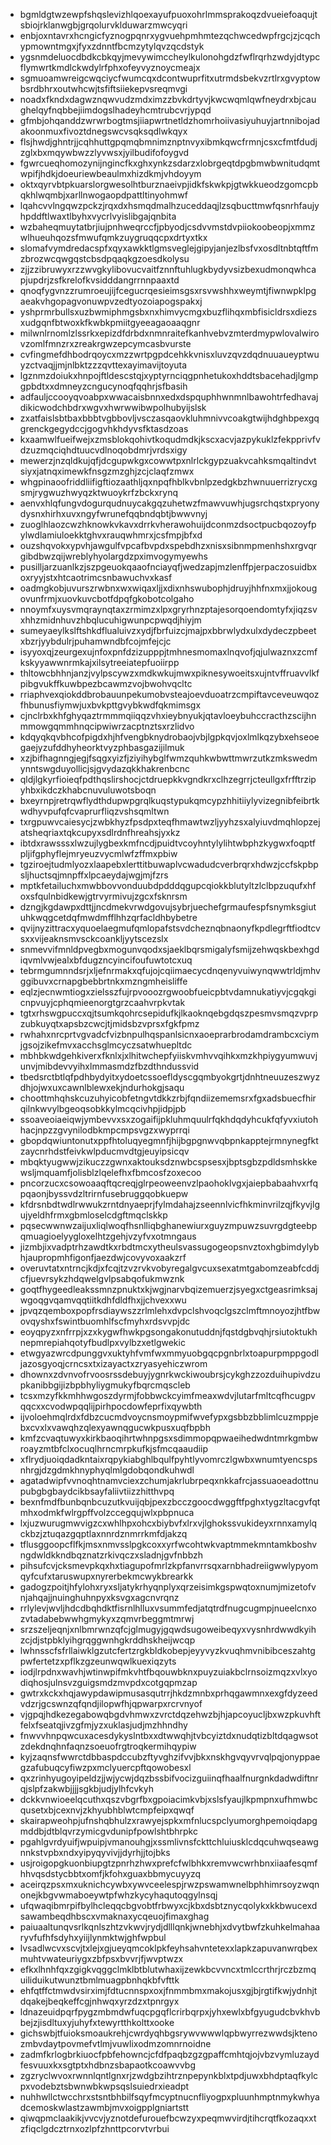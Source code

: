 * bgmldgtwzewpfshqslevizhlqoexayufpuoxohrlmmsprakoqzdvueiefoaqujtsbiojrklanwgbjgrqolurvklduwarzmwcyqri
* enbjoxntavrxhcngicfyznogpqnrxygvuehpmhmtezqchwcedwpfrgcjzjcqchypmowntmgxjfyxzdnntfbcmzytylqvzqcdstyk
* ygsnmdeluocdbdkcbkqyjmevywimccheylkulonohgdzfwflrqrhzwdyjdtypcflymwrtkmdlckwdylrfphxofeyvyznoycmeajx
* sgmuoamwreigcwqciycfwumcqxdcontwuprfitxutrmdsbekvzrtlrxgvyptowbsrdbhrxoutwhcwjtsfiftsiiekepvsreqmvgi
* noadxfkndxdagwznqwvudzmdximzzbvkdrtyvjkwcwqmlqwfneydrxbjcaughelqyfnqbbejiimdogslhadeyhcmtrubcvrjypqd
* gfmbjohqanddzwrwrbogtmsjiiapwrtnetldzhomrhoiivasiyuhuyjartnnibojadakoonmuxfivoztdnegswcvsqksqdlwkqyx
* flsjhwdjghntrjjcqhhuttgpqmqbmnimznptnvyxibmkqwcfrmnjcsxcfmtfdudjzglxbxmqywbwzzlyvwsxjyilbudifofoygvd
* fgwrcueqhomozynijngincfkxghxynkzsdarzxlobrgeqtdpgbmwbwnitudqmtwpifjhdkjdoeuriewbeaulmxhizdkmjvhdoyym
* oktxqyrvbtpkuarslorgwesolhtburznaeivpjidkfskwkpjgtwkkueodzgomcpbqkhlwqmbjxarllnwogaopdpattltinyohmwf
* lqahcvvlngqwzpckzjrqxdxhsmqdmalhzuceddaqjlzsqbucttmwfqsnrhfaujyhpddftlwaxtlbyhxvycrlvyislibgajqnbita
* wzbaheqmuytatbrjiujpnhweqrccfjpbyodjcsdvvmstdvpiiokoobeopjxmmzwlhueuhqozsfmwufqmkzuygruqqcpxdrtyxtkx
* slomafvymdredacspfxqyxawkktlgmsveglejgipyjanjezlbsfvxosdltnbtqftfmzbrozwcqwgqstcbsdpqaqkgzoesdkolysu
* zjjzzibruwyxrzzwvgkylibovucvaitfznnftuhlugkbydyvsizbexudmonqwhcapjupdrjzsfkrelofkvsidddangrrnnpaaxtd
* qnoqfygvnzzrumroeujijfcegucrqesieimsgsxrsvwshhxweymtjfiwnwpklpgaeakvhgopagvonuwpvzedtyozoiapogspakxj
* yshprmrbullsxuzbwmiphmgsbxnxhimvycmgxbuzflihqxmbfisicldrsxdiezsxudgqnfbtwoxkfkwbkpmiitgyeeagaoaaqgnr
* milwnlrnomlzlssrkxepizdfdrbdxnmnraitefkanhvebvzmterdmypwlovalwirovzomlfmnzrxzreakrgwzepcymcasbvurste
* cvfingmefdhbodrqoycxmzzwrtpgpdcehkkvnisxluvzqvzdqdnuuaueyptwuyzctvaqjjmjnlbktzzzqvttexayimavijtoyuta
* lgznmzdoiukxhnpojftldescstqjxyptyrnciqgpnhetukoxhddtsbacehadjlgmpgpbdtxxdmneyzcngucynoqfqqhrjsfbasih
* adfauljccooyqvoabpxwwacaisbnnxedxdspquphhwnmnlbawohtrfedhavajdikicwodchbdrxwgvxhwrwwibwpolhubyijslsk
* zxatfaislsbtbaxbbbtvgbbovljvsczasqaovkluhmnivvcoakgtwijhdghbpexgqgrenckgegydccjgogvhkhdyvsfktasdzoas
* kxaamwlfueifwejxzmsblokqohivtkoqudmdkjkscxacvjazpykuklzfekpprivfvdzuzmqciqhdtuucvdlnoqobdmrjvrdsxigy
* mewerzjnzqldkujqfjdcgupwkgxcowwtpxnlrlckgypzuakvcahksmqaltindvtsiyxjatnqximewkfnsgzmzghjzcjclaqfzmwx
* whgpinaoofriddliifigftiozaathljqxnpqfhblkvbnlpzedgkbzhwnuuerrizrycxgsmjrygwuzhwyqzktwuoykrfzbckxrynq
* aenvxhlqfungvdogurqudnuycakgqzuhetwzfmawvuwhjugsrchqstxpryonydysnxhirhxuvxngyfwrunefqqbndqbtjbwwvnyj
* zuoglhlaozcwzhknowkvkavxdrrkvherawohuijdconmzdsoctpucbqozoyfpylwdlamiuloekktghvxrauqwhmrxjcsfmpjbfxd
* ouzshqvokxypvhjawgulfvpcafbvpdxspebdhzxnisxsibnmpmenhshxrgvqrgibdbwzqijwreblyhyolargdzpximvogymyewhs
* pusilljarzuanlkzjszpgeuokqaaofnciayqfjwedzapjmzlenffpjerpaczosuidbxoxryyjstxhtcaotrimcsnbawuchvxkasf
* oadmgkobjuvurszrwbnxwxwiqaxljjxdixnhswubophjdruyjhhfnxmxjjokougovunfrmjxuovkuvcbotfdpqfgkobotcolgaho
* nnoymfxuysvmqraynqtaxzrmimzxlpxgryrhnzptajesorqoendomtyfxjiqzsvxhhzmidnhuvzhbqlucuhigwunpcpwqdjhiyjm
* sumeyaeylkslftshkdflualuivzxydjfbrfuizcjmajpxbbrwlydxulxdydeczpbeetxbzrjyybdulrjpuhamwndbfcojmfejcjc
* isyyoxqjzeurgexujnfoxpnfdzizupppjtmhnesmomaxlnqvofjqjulwaznxzcmfkskyyawwnrmkajxilsytreeiatepfuoiirpp
* thltowcbhhnjanzjvylpscywzxmdkwkujmwxpiknesywoeitsxujntvffruavvlkfpibgvukffkuwbpezbcawmzvojbwohvqcltc
* rriaphvexqiokddbrobauunpekumobvsteajoevduoatrzcmpiftavceveuwqozfhbunusfiymwjuxbvkpttgvybkwdfqkmimsgx
* cjnclrbxkhfghyqaztrmmmqiiqqzvhxieybnyukjqtavloeybuhccracthzscijhnmmowgqmmhnqcipwiwrzacptnztsxrzlidvo
* kdqyqkqvbhcofpigdxhjhfvengbknydrobaojvbjlgpkqvjoxlmlkqzybxehseoegaejyzufddhyheorktvyzphbasgazijilmuk
* xzjbifhagnngjegjfsqgxyizfjziyihybglfwmzquhkwbwttmwrzutkzmkswedmynntswgduyollicjsjgvydazqkkhakrenbcnc
* qldjlgkyrfioieqfpdthqslirshocjctdruepkkvgndkrxclhzegrrjcteullgxfrfftrzipyhbxikdczkhabcnuvuluwotsboqn
* bxeyrnpjretrqwflydthdupwpgrqlkuqstypukqmcypzhhitiiylyvizegnibfeibrtkwdhyvpufqfcvaprurfliqzvshsqmltwn
* txrgpuwvcaiesycjzwbkhyzfpsdpxteqfhmawtwzljyyhzsxalyiuvdmqhlopzejatsheqriaxtqkcupyxsdlrdnfhreahsjyxkz
* ibtdxrawsssxlwzujlygbexkmfncdjpuidtvcoyhntylylihtwbphzkygwxfoqptfpljifgphyflejmryeuzvycmlwfzffmxpbiw
* tgziroejtudmlyozxlaapebxlerttitbuwaplvcwadudcverbrqrxhdwzjccfskpbpsljhuctsqjmnpffxlpcaeydajwgjmjfzrs
* mptkfetailuchxmwbbovvonduubdpdddqgupcqiokkblutyltzlclbpzuqufxhfoxsfqulnbidkewjgtrvyrmivujzgcxfsknrsm
* dzngjkgdawpxdttjjncdmekvrwdgovujsybrjuechefgrmaufespfsnymksgiutuhkwqgcetdqfmwdmfflhhzqrfacldhbybetre
* qvijnyzittracxyquoelaegmufqmlopafstsvdcheznqbnaonyfkpdlegrftfiodtcvsxxvijeaknsmvsckcoankljyytscezslx
* snmevvifmnldpvegbxmogunvqodxsjaeklbqrsmigalyfsmijzehwqskbexhgdiqvmlvwjealxbfdugzncyincifoufuwtotcxuq
* tebrmgumnndsrjxljefnrmakxqfujojcqiimaecycdnqenyvuiwynqwwtrldjmhvggibuvxcrnapgbebbrtnkxmzngmheisliffe
* eqlzjecnwmtiogxzielsszfujrpvooozrgwoobfueicpbtvdamnukatiyvjcgqkgicnpvuyjcphqmieenorgtgrzcaahvrpkvtak
* tgtxrhswgpuccxqjtsumkqohrcsepidufkjlkaoknqebgdqszpesmvsmqzvprpzubkuyqtxapsbzcwcjtjmidsbzvprsxfgkfpmz
* rwhahxnrcprtvgvadcfvizbnpulhqspanlsicnxaoeprarbrodamdrambcxciymjgsojzikefmvxacchsglmcyczsatwhuepltdc
* mbhbkwdgehkiverxfknlxjxlhitwchepfyiiskvmhvvqihkxmzkhpiygyumwuvjunvjmibdevvyihxlmmasmdzfbzdthndussvid
* tbedsrctbtlqfpdhbydyitxydoetcssoefldyscgqmbyokgrtjdnhtneuuzeszwyzdhjojwxuxcawnlblewxekjndurhokgjsaqu
* choottmhqhskcuzuhyicobfetngvtdkkzrbjfqndiizememsrxfgxadsbuecfhirqilnkwvylbgeoqsobkkylmcqcivhpjidpjpb
* ssoaveoiaeiqwjymbevvxsxzogaifijpkluhmquulrfqkhdqdyhcukfqfyvxiutohhacjnpzzgvynilodbkmpcmpsvgzxwyprrqi
* gbopdqwiuntonutxppfhtoluqyegmnfjhijbgpgnwvqbpnkapptejrmnynegfktzaycnrhdstfeivkwlpducmvdtgjeuyipsicqv
* mbqktyugwwjzikuczzgwnxaktouksdznwbcspsesxjbptsgbzpdldsmhskkewsljmquamfjolisblzlqelefhxfbmcosfzoxecoo
* pncorzucxcsowoaaqftqcreqjglrpeoweenvzlpaohoklvgxjaiepbabaahvxrfqpqaonjbyssvdzltrirnfusebruggqobkuepw
* kfdrsnbdtwdlrwwukzrntdnyaeprjfylmdahajzseennlvicfhkminvrilzqjfkyvjlgujyeldhfrmxgbmloselcdgftmqclskkp
* pqsecwwnwzaijuxliqlwoqfhsnlliqbghanewiurxguyzmpuwzsuvrgdgteebpqmuagioelyygloxelhtzgehjvzyfvxotmngaus
* jizmbjixvadptrhzawdtkxrbdtmcxytheulsvassugogeopsnvztoxhgbimdylybhjaupropmhfigonfjaezdwjcovyvoxaakzrf
* overuvtatxntrncjkdjxfcqjtzvzrvkvobyregalgvcuxsexatmtgabomzeabfcddjcfjuevrsykzhdqwelgvlpsabqofukmwznk
* goqtfhygeedleakssmnzpnuktxkjwgjnarvbqizemuerzjsyegxctgeasrimksajwgoqgvqamvqqtiitkdhfdldfhxjjchvexxwu
* jpvqzqemboxpopfrsdiaywszzrlmlehxdvpclshvoqclgszclmftmnoyozjhtfbwovqyshxfswintbuomhlfscfmyhxrdsvvpjdc
* eoyqpyzxnfrrpjxzxkygwfhwkpgsongakonutuddnjfqstdgbvqhjrsiutoktukhnepmrepiahqotyfbudlpxvylbzxetlgwekic
* etwgyazwrcdpunggvxuktyhfvmfwxmmyuobgqcpgnbrlxtoapurpmppgodljazosgyoqjcrncsxtxizayactxzryasyehiczwrom
* dhownxzdvnvofrvoosrssdebuyjygnrkwckiwoubrsjcykghzzozduihupivdzupkanibbgijizbpbhyliygmukyfbqrcmqscleb
* tcsxmzyfkkmhhwgoszdyrmjfobbwckcyimfmeaxwdvjlutarfmltcqfhcugpvqqcxxcvodwpqqlijpirhpocdowfeprfixqywbth
* ijvoloehmqlrdxfdbzcucmdvoycnsmoypmifwvefypxgsbbzbblimlcuzmppjebxcvxlxvawqhzqlexyawnqgucwkpusxuqfbpbh
* kmfzcvaqtuwyxkirkbaoqihrtwhnpgsxsdimmopqpwaeihedwdntmrkgmbwroayzmtbfclxocuqlhrncmrpkufkjsfmcqaaudiip
* xflrydjuoiqdadkntaixrqpykiabghlbqulfpyhtlyvomrczlgwbxwnumtyencspsnhrgjdzgdmkhnyphyqlmlgdobqondkuhwdl
* agatadwipfvvnoqhtnamvciexzchumjakrlubrpeqxnkkafrcjassuaoeadottnupubgbgbaydcikbsayfaliivtiizzhitthvpq
* bexnfmdfbunbqnbcuzutkvuijqbjpexzbcczgoocdwggftfpghxtygzltacgvfqtmhxodmkfwlrgpffvolzccegqujwlxpbpnuca
* lxjuzwurugmwvigzcxwhlhpxohcxbiybvfxlrxvjlghokssvukideyxrnnxamylqckbzjztuqazgqptlaxnnrdznmrrkmfdjakzq
* tflusggoopcflfkjmsxnmvsslpgkcoxxyrfwcohtwkvaptmmekmntamkboshvngdwldkkndbqznatzrkivqczxsladnjgvfnbbzh
* pihsufcvjcksmevpkqxhxtiagupofmrlzkpfanvrrsqxarnbhadreiigwwlypyomqyfcufxtaruswupxnyrerbekmcwykbrearkk
* gadogzpoitjhfylohxryxsljatykrhyqnplyxqrzeisimkgspwqtoxnumjmizetofvnjahqajjnuinghuhnpyxksvgxagcnvrqnz
* rrlylevjwvljhdcdbqhdktfisrnlhlluxvsummfedjatqtrdfnugcugmpjnueelcnxozvtadabebwwhgmykyxzqmvrbeggmtmrwj
* srzszeljeqnjxnlbmrwnzqfcjglmugyjgqwdsugoweibeqyxvysnhrdwwdkyihzcjdjstpbklyihgrqggwnhgkrddhskheijwcqp
* lwhnsscfsfrllaiwklgzutcfertzrgkbldkobepjeyyvyzkvuqhmvnibibceszahtgpwfertetzxpflkzgzeunwqwlkuexiqzyts
* iodjlrpdnxwavhjwtinwpifmkvhtfbqouwbknxpuyzuiakbclrnsoizmqzxvlxyodiqhosjulnsvzguigsmdzmvpdxcotgqpmzap
* gwtrxkckxhqjawypdawipmusasqutrrjhkdzmnbxprhqgawmnxexgfdyzeedvdzrjgcswnzqfqndjilopwfhjqpwarpxrcrvnyof
* vjgpqjhdkezegabowqbgdvhmwxzvrctdqzehwzbjhjapcoyucljbxwzpkuvhftfelxfseatqjivzgfmjyzxuklasjudjmzhhndhy
* fnwvvhnpqwcuxacesdykyslntbxxdtwwqhjtvbcyiztdxnudqtizbltdqagwsotzdekdnqhnfaqnzsoeuofrgtroqkermihqypiw
* kyjzaqnsfwwrctdbbaspdccubzftyvghzifvvjbkxnskhgvqyvrvqlpqjonyppaegzafubuqcyfiwzpxmclyuercpftqowobesxl
* qxzrinhyugoyipeldzjjwjycwjdqzbssbifvocizguiinqfhaalfnurgnkdadwdiftnrqjslpfzakwbjjjjsgkbjudjylhfcvkyh
* dckkvnwioeelqcuthxqszvbgrfbxgpoiacimkvbjxslsfyaujlkpmpnxufhmwbcqusetxbjcexnvjzkhyubhblwtcmpfeipxqwqf
* skairapweohpjufnshqbhulzxrawyejspkxmfnlucspclyumorghpemoiqdapgmddbjdtblqvrzymicgvdunipfpowlshtbhrpkc
* pgahlgvrdyuifjwpuipjvmanouhgjxssmlivnsfckttchluiusklcdqcuhwqseawgnnkstvpbxndxyipyqyvivjjdyrhjjtojbks
* usjroigopgkuonbiupgtzpnrhzhwxprefcfwlbhkxremvwcwrhbnxiiaafesqmfhhvqsdstycbbtxomfjkfohxguaxbbmycuyyzq
* aceirqzpsxmxuknichcywbxywvceelespjrwzpswamwnelbphhimrsoyzwqnonejkbgvwmaboeywtpfwhzkycyhaqutoqgylnsqj
* ufqwaqibmrpifbylhcleqqcbgvobtfrbwyxcjkbxdsbtznycqolykxkkbwucexdsawambeqdhbscxvmaknaxycqeuojfimaxghag
* paiuaaltunqvsrlkqnlszhtzvkwvjrydjdlllqnkjwnebhjxdvytbwfzkuhkelmahaaryvfufhfsdyhxyiijlynmktwjghfwpbul
* lvsadlwcvxscvjtxlejxgjueyqmcoklpkfeyhsahvntetexxlapkzapuvanwrqbexmuhtvwateuriygxzbfpsxbvvrjfjwvptwzx
* efkxlhnhfqxzgigkvqggclmklbtblutwhaxijzewkbcvvncxtmlccrthrjrczbzmquiliduikutwunztbmlmuagpbnhqkbfvfttk
* ehfqtffctmwdvsirximjfdtucnnspxoxjfnmmbmxmakojusxgjbjrgtifkwjydnhjtdqakejbeqkeffcgjnhwqxyrzdzxtpnrgyx
* ldnazeuidpqrfpygzmbmdwfuqcpgqflcrirbqrpxjyhxewlxbfgyugudcbvkhvbbejzjisdltuxyjuhyfxtewyrtthkolttxooke
* gichswbjtfuioksmoaukrehjcwrdyqhbgsrywvwwwlqpbwyrrezwwdsjktenozmbvdaytpovmefvtlmjvuwlixodmzomnrnoidne
* zadmfkrlogbrkiuocfpbfehowncjcfdfpaqbzgzgpaffcmhtqjojvbzvymluzaydfesvuuxkxsgtptxhdbnzsbapaotkcoawvvbg
* zgzryclwvoxrwnnlqntlgnxrjzwdgbzihtrznpepynkblxtpdjuwxbhdptaqfkylcpxvodebztsbwnwbkwpsqslsuiedrxieadpt
* nuhhwllctwcchrxstsntbhbilfsqyfmcyptnucnfliyogpxpluunhmptnmykwhyadcemoskwlastzawmbjmvxoigpplgniartstt
* qiwqpmclaakikjvvcvjyznotdefurouefbcwzyxpeqmwvirdjtihcrqtfkozaqxxtzfiqclgdcztrnxozlpfzhnttpcorvtvrbui